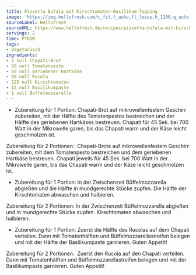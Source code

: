 ```yaml
---
title: Pizzetta Bufala mit Kirschtomaten-Basilikum-Topping
image: 'https://img.hellofresh.com/c_fit,f_auto,fl_lossy,h_1100,q_auto,w_2600/hellofresh_s3/image/pizzetta-bufala-mit-kirschtomaten-basilikum-topping-143b0147.jpg'
sourceLabel: Hellofresh
sourceURL: https://www.hellofresh.de/recipes/pizzetta-bufala-mit-kirschtomaten-basilikum-topping-61b89610b2afec759e2898d6
servings: 2
time: PT05M
tags:
- Vegetarisch
ingredients:
- 2 null Chapati-Brot
- 50 null Tomatenpesto
- 40 null geriebener Hartkäse
- 50 null Rucola
- 125 null Kirschtomaten
- 15 null Basilikumpaste
- 1 null Büffelmozzarella
---
```


- Zubereitung für 1 Portion: 
Chapati-Brot auf mikrowellenfestem Geschirr zubereiten, mit der Hälfte des Tomatenpestos bestreichen und der Hälfte des geriebenen Hartkäses bestreuen. Chapati für 45 Sek. bei 700 Watt in der Mikrowelle garen, bis das Chapati warm und der Käse leicht geschmolzen ist.  

Zubereitung für 2 Portionen: ﻿
Chapati-Brote auf mikrowellenfestem Geschirr zubereiten, mit dem Tomatenpesto bestreichen und dem geriebenen Hartkäse bestreuen. Chapati jeweils für 45 Sek. bei 700 Watt in der Mikrowelle garen, bis das Chapati warm und der Käse leicht geschmolzen ist.
- Zubereitung für 1 Portion: 
In der Zwischenzeit Büffelmozzarella abgießen und die Hälfte in mundgerechte Stücke zupfen. Die Hälfte der Kirschtomaten abwaschen und halbieren.   

Zubereitung für 2 Portionen: 
In der Zwischenzeit Büffelmozzarella abgießen und  in mundgerechte Stücke zupfen. Kirschtomaten abwaschen und halbieren.
- Zubereitung für 1 Portion: 
Zuerst die Hälfte des Rucolas auf dem Chapati verteilen. Dann mit Tomatenhälften und Büffelmozzarellastreifen belegen und mit der Hälfte der Basilikumpaste garnieren. Guten Appetit!  

Zubereitung für 2 Portionen: ﻿
Zuerst den Rucola auf den Chapati verteilen. Dann mit Tomatenhälften und Büffelmozzarellastreifen belegen und mit der Basilikumpaste garnieren. Guten Appetit!
